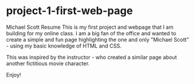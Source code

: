# project-1-first-web-page
Michael Scott Resume
This is my first project and webpage that I am building for my online class.  I am a big fan of the office and wanted to create a simple and fun page highlighting the one and only "Michael Scott" - using my basic knowledge of HTML and CSS.

This was inspired by the instructor - who created a similar page about another fictitious movie character.

Enjoy!
